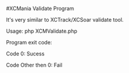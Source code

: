 
#XCMania Validate Program

It's very similar to XCTrack/XCSoar validate tool.

Usage: php XCMValidate.php <TargetIGC File>

Program exit code:

Code 0:  Sucess

Code Other then 0: Fail

